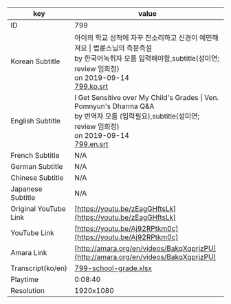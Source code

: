 |  key  |  value  |
|-------|---------|
| ID            | 799 |
| Korean Subtitle | 아이의 학교 성적에 자꾸 잔소리하고 신경이 예민해져요 \| 법륜스님의 즉문즉설<br>by 한국어녹취자 모름 입력해야함,subtitle(성미연; review 임희정)<br>on 2019-09-14<br>[799.ko.srt](https://github.com/jungtosociety/dharma-qna/raw/master/sub/799/799.ko.srt)<br>|
| English Subtitle | I Get Sensitive over My Child's Grades \| Ven. Pomnyun's Dharma Q&A<br>by 번역자 모름 (입력필요),subtitle(성미연; review 임희정)<br>on 2019-09-14<br>[799.en.srt](https://github.com/jungtosociety/dharma-qna/raw/master/sub/799/799.en.srt)<br>|
| French Subtitle | N/A |
| German Subtitle | N/A |
| Chinese Subtitle | N/A |
| Japanese Subtitle | N/A |
| Original YouTube Link  | [https://youtu.be/zEagGHftsLk](https://youtu.be/zEagGHftsLk) |
| YouTube Link  | [https://youtu.be/Aj92RPtkm0c](https://youtu.be/Aj92RPtkm0c) |
| Amara Link    | [http://amara.org/en/videos/BakqXqprjzPU](http://amara.org/en/videos/BakqXqprjzPU) |
| Transcript(ko/en) | [799-school-grade.xlsx](https://github.com/jungtosociety/dharma-qna/raw/master/sub/799/799-school-grade.xlsx) |
| Playtime | 0:08:40 |
| Resolution | 1920x1080|
